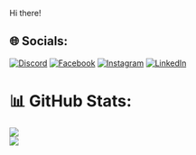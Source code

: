 Hi there!

## 🌐 Socials:
[![Discord](https://img.shields.io/badge/Discord-%237289DA.svg?logo=discord&logoColor=white)](https://discord.gg/https://discord.gg/_nerots) [![Facebook](https://img.shields.io/badge/Facebook-%231877F2.svg?logo=Facebook&logoColor=white)](https://facebook.com/https://facebook.com/Hamdan) [![Instagram](https://img.shields.io/badge/Instagram-%23E4405F.svg?logo=Instagram&logoColor=white)](https://instagram.com/https://instagram.com/hmdnubaidillah) [![LinkedIn](https://img.shields.io/badge/LinkedIn-%230077B5.svg?logo=linkedin&logoColor=white)](https://linkedin.com/in/https://linkedin.com/in/hamdan-ubaidillah-116b7a247) 


# 📊 GitHub Stats:
![](https://github-readme-stats.vercel.app/api?username=hmdnu&theme=dark&hide_border=false&include_all_commits=false&count_private=false)<br/>
![](https://github-readme-streak-stats.herokuapp.com/?user=hmdnu&theme=dark&hide_border=false)


<!-- Proudly created with GPRM ( https://gprm.itsvg.in ) -->
